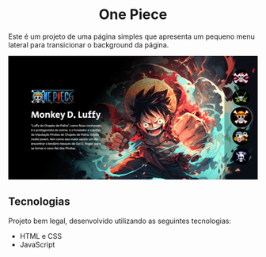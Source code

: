 <h1 align="center">One Piece</h1>

Este é um projeto de uma página simples que apresenta um pequeno menu lateral para transicionar o background da página.

![Imagem Preview do Site](src/images/one-piece-preview.png)
## Tecnologias
Projeto bem legal, desenvolvido utilizando as seguintes tecnologias:

- HTML e CSS
- JavaScript
